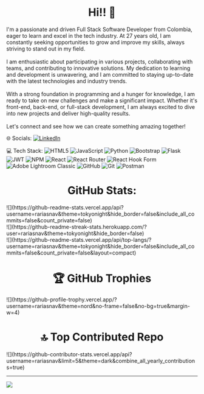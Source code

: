 <h1 align="center">Hi!! 👋</h1>
I'm a passionate and driven Full Stack Software Developer from Colombia, eager to learn and excel in the tech industry. At 27 years old, I am constantly seeking opportunities to grow and improve my skills, always striving to stand out in my field.<br><br>I am enthusiastic about participating in various projects, collaborating with teams, and contributing to innovative solutions. My dedication to learning and development is unwavering, and I am committed to staying up-to-date with the latest technologies and industry trends.<br><br>With a strong foundation in programming and a hunger for knowledge, I am ready to take on new challenges and make a significant impact. Whether it's front-end, back-end, or full-stack development, I am always excited to dive into new projects and deliver high-quality results.<br><br>Let's connect and see how we can create something amazing together!


🌐 Socials:
[![LinkedIn](https://img.shields.io/badge/LinkedIn-%230077B5.svg?logo=linkedin&logoColor=white)](https://linkedin.com/in/rafael-arias-navarro) 

💻 Tech Stack:
![HTML5](https://img.shields.io/badge/html5-%23E34F26.svg?style=for-the-badge&logo=html5&logoColor=white) ![JavaScript](https://img.shields.io/badge/javascript-%23323330.svg?style=for-the-badge&logo=javascript&logoColor=%23F7DF1E) ![Python](https://img.shields.io/badge/python-3670A0?style=for-the-badge&logo=python&logoColor=ffdd54) ![Bootstrap](https://img.shields.io/badge/bootstrap-%238511FA.svg?style=for-the-badge&logo=bootstrap&logoColor=white) ![Flask](https://img.shields.io/badge/flask-%23000.svg?style=for-the-badge&logo=flask&logoColor=white) ![JWT](https://img.shields.io/badge/JWT-black?style=for-the-badge&logo=JSON%20web%20tokens) ![NPM](https://img.shields.io/badge/NPM-%23CB3837.svg?style=for-the-badge&logo=npm&logoColor=white) ![React](https://img.shields.io/badge/react-%2320232a.svg?style=for-the-badge&logo=react&logoColor=%2361DAFB) ![React Router](https://img.shields.io/badge/React_Router-CA4245?style=for-the-badge&logo=react-router&logoColor=white) ![React Hook Form](https://img.shields.io/badge/React%20Hook%20Form-%23EC5990.svg?style=for-the-badge&logo=reacthookform&logoColor=white) ![Adobe Lightroom Classic](https://img.shields.io/badge/Adobe%20Lightroom%20Classic-31A8FF.svg?style=for-the-badge&logo=Adobe%20Lightroom%20Classic&logoColor=white) ![GitHub](https://img.shields.io/badge/github-%23121011.svg?style=for-the-badge&logo=github&logoColor=white) ![Git](https://img.shields.io/badge/git-%23F05033.svg?style=for-the-badge&logo=git&logoColor=white) ![Postman](https://img.shields.io/badge/Postman-FF6C37?style=for-the-badge&logo=postman&logoColor=white)
<h1 align="center">GitHub Stats:</h1>
![](https://github-readme-stats.vercel.app/api?username=rariasnav&theme=tokyonight&hide_border=false&include_all_commits=false&count_private=false)<br/>
![](https://github-readme-streak-stats.herokuapp.com/?user=rariasnav&theme=tokyonight&hide_border=false)<br/>
![](https://github-readme-stats.vercel.app/api/top-langs/?username=rariasnav&theme=tokyonight&hide_border=false&include_all_commits=false&count_private=false&layout=compact)

<h1 align="center">🏆 GitHub Trophies</h1>
![](https://github-profile-trophy.vercel.app/?username=rariasnav&theme=nord&no-frame=false&no-bg=true&margin-w=4)

<h1 align="center">🔝 Top Contributed Repo</h1>
![](https://github-contributor-stats.vercel.app/api?username=rariasnav&limit=5&theme=dark&combine_all_yearly_contributions=true)

---
[![](https://visitcount.itsvg.in/api?id=rariasnav&icon=0&color=0)](https://visitcount.itsvg.in)

<!-- Proudly created with GPRM ( https://gprm.itsvg.in ) -->
